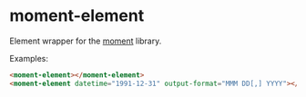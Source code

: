 # moment-element

Element wrapper for the [moment](https://github.com/moment/moment) library.

Examples:

```html
<moment-element></moment-element>
<moment-element datetime="1991-12-31" output-format="MMM DD[,] YYYY"></moment-element>
```
